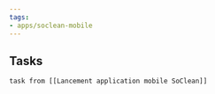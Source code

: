```yaml
---
tags:
- apps/soclean-mobile
---
```


## Tasks
```dataview
task from [[Lancement application mobile SoClean]]
```